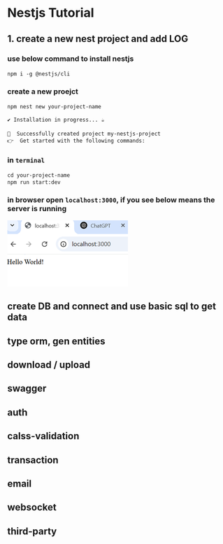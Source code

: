 # Nestjs Tutorial

## 1. create a new nest project and add LOG
### use below command to install nestjs
```
npm i -g @nestjs/cli
```

### create a new proejct
```
npm nest new your-project-name
```

```
✔ Installation in progress... ☕

🚀  Successfully created project my-nestjs-project
👉  Get started with the following commands:
```

### in `terminal`
```
cd your-project-name
npm run start:dev
```

### in browser open `localhost:3000`, if you see below means the server is running
![](files/public/startOK.png)

## create DB and connect and use basic sql to get data
## type orm, gen entities
## download / upload
## swagger
## auth
## calss-validation
## transaction
## email
## websocket
## third-party
